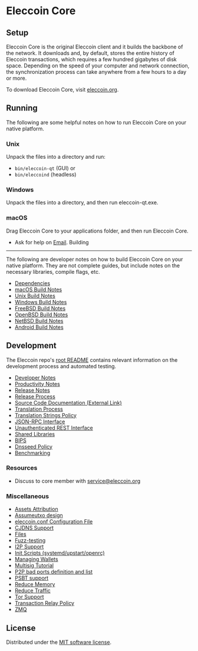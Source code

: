 Eleccoin Core
=============

Setup
---------------------
Eleccoin Core is the original Eleccoin client and it builds the backbone of the network. It downloads and, by default, stores the entire history of Eleccoin transactions, which requires a few hundred gigabytes of disk space. Depending on the speed of your computer and network connection, the synchronization process can take anywhere from a few hours to a day or more.

To download Eleccoin Core, visit [eleccoin.org](https://eleccoin.org).

Running
---------------------
The following are some helpful notes on how to run Eleccoin Core on your native platform.

### Unix

Unpack the files into a directory and run:

- `bin/eleccoin-qt` (GUI) or
- `bin/eleccoind` (headless)

### Windows

Unpack the files into a directory, and then run eleccoin-qt.exe.

### macOS

Drag Eleccoin Core to your applications folder, and then run Eleccoin Core.

* Ask for help on [Email](service@eleccoin.org).
Building
---------------------
The following are developer notes on how to build Eleccoin Core on your native platform. They are not complete guides, but include notes on the necessary libraries, compile flags, etc.

- [Dependencies](dependencies.md)
- [macOS Build Notes](build-osx.md)
- [Unix Build Notes](build-unix.md)
- [Windows Build Notes](build-windows.md)
- [FreeBSD Build Notes](build-freebsd.md)
- [OpenBSD Build Notes](build-openbsd.md)
- [NetBSD Build Notes](build-netbsd.md)
- [Android Build Notes](build-android.md)

Development
---------------------
The Eleccoin repo's [root README](/README.md) contains relevant information on the development process and automated testing.

- [Developer Notes](developer-notes.md)
- [Productivity Notes](productivity.md)
- [Release Notes](release-notes.md)
- [Release Process](release-process.md)
- [Source Code Documentation (External Link)](https://doxygen.eleccoincore.org/)
- [Translation Process](translation_process.md)
- [Translation Strings Policy](translation_strings_policy.md)
- [JSON-RPC Interface](JSON-RPC-interface.md)
- [Unauthenticated REST Interface](REST-interface.md)
- [Shared Libraries](shared-libraries.md)
- [BIPS](bips.md)
- [Dnsseed Policy](dnsseed-policy.md)
- [Benchmarking](benchmarking.md)

### Resources
* Discuss to core member with service@eleccoin.org

### Miscellaneous
- [Assets Attribution](assets-attribution.md)
- [Assumeutxo design](assumeutxo.md)
- [eleccoin.conf Configuration File](eleccoin-conf.md)
- [CJDNS Support](cjdns.md)
- [Files](files.md)
- [Fuzz-testing](fuzzing.md)
- [I2P Support](i2p.md)
- [Init Scripts (systemd/upstart/openrc)](init.md)
- [Managing Wallets](managing-wallets.md)
- [Multisig Tutorial](multisig-tutorial.md)
- [P2P bad ports definition and list](p2p-bad-ports.md)
- [PSBT support](psbt.md)
- [Reduce Memory](reduce-memory.md)
- [Reduce Traffic](reduce-traffic.md)
- [Tor Support](tor.md)
- [Transaction Relay Policy](policy/README.md)
- [ZMQ](zmq.md)

License
---------------------
Distributed under the [MIT software license](/COPYING).
